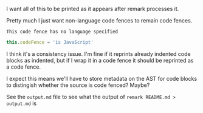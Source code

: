 I want all of this to be printed as it appears after remark processes it.

Pretty much I just want non-language code fences to remain code fences.

```
This code fence has no language specified
```

```javascript
this.codeFence = 'is JavaScript'
```

I think it's a consistency issue. I'm fine if it reprints already indented code blocks as indented, but if I wrap it in a code fence it should be reprinted as a code fence.

I expect this means we'll have to store metadata on the AST for code blocks to distingish whether the source is code fenced? Maybe?

See the `output.md` file to see what the output of `remark README.md > output.md` is
